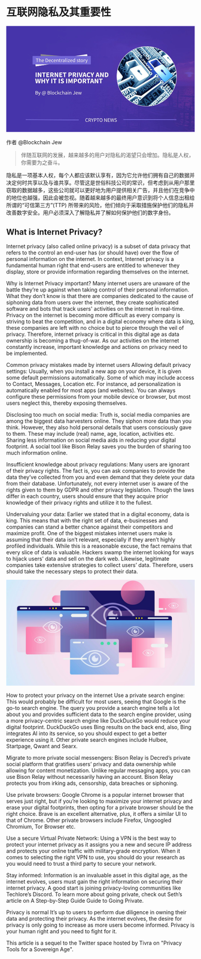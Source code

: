 # 互联网隐私及其重要性

![](img/image-6.png)

作者 @Blockchain Jew

> 伴随互联网的发展，越来越多的用户对隐私的渴望只会增加。隐私是人权，你需要为之奋斗。

隐私是一项基本人权，每个人都应该默认享有，因为它允许他们拥有自己的数据并决定何时共享以及与谁共享。尽管这是世俗科技公司的常识，但考虑到从用户那里窃取的数据越多，这些公司就可以更好地为用户提供相关广告，并且他们在竞争中的地位也越强，因此会被忽视。随着越来越多的最终用户意识到将个人信息出租给所谓的“可信第三方”(TTP) 所带来的风险，他们倾向于采取措施保护他们的隐私并改善数字安全。用户必须深入了解隐私并了解如何保护他们的数字身份。


## What is Internet Privacy?

Internet privacy (also called online privacy) is a subset of data privacy that refers to the control an end-user has (or should have) over the flow of personal information on the internet. In context, Internet privacy is a fundamental human right that end-users are entitled to whenever they display, store or provide information regarding themselves on the internet.

Why is Internet Privacy important?
Many internet users are unaware of the battle they’re up against when taking control of their personal information. What they don’t know is that there are companies dedicated to the cause of siphoning data from users over the internet, they create sophisticated software and bots that track users' activities on the internet in real-time. Privacy on the internet is becoming more difficult as every company is striving to beat the competition, and in a digital economy where data is king, these companies are left with no choice but to pierce through the veil of privacy. Therefore, internet privacy is critical in this digital age as data ownership is becoming a thug-of-war. As our activities on the internet constantly increase, important knowledge and actions on privacy need to be implemented.

Common privacy mistakes made by internet users
Allowing default privacy settings: Usually, when you install a new app on your device, it is given some default permissions automatically. Some of which may include access to Contact, Messages, Location etc. For instance, ad personalization is automatically enabled for most apps (and websites). You can always configure these permissions from your mobile device or browser, but most users neglect this, thereby exposing themselves.

Disclosing too much on social media: Truth is, social media companies are among the biggest data harvesters online. They siphon more data than you think. However, they also hold personal details that users consciously gave to them. These may include (real) name, age, location, activities etc. Sharing less information on social media aids in reducing your digital footprint. A social tool like Bison Relay saves you the burden of sharing too much information online.

Insufficient knowledge about privacy regulations: Many users are ignorant of their privacy rights. The fact is, you can ask companies to provide the data they’ve collected from you and even demand that they delete your data from their database. Unfortunately, not every internet user is aware of the rights given to them by GDPR and other privacy legislation. Though the laws differ in each country, users should ensure that they acquire prior knowledge of their privacy rights and utilize it to the fullest.

Undervaluing your data: Earlier we stated that in a digital economy, data is king. This means that with the right set of data, e-businesses and companies can stand a better chance against their competitors and maximize profit. One of the biggest mistakes internet users make is assuming that their data isn’t relevant, especially if they aren’t highly profiled individuals. While this is a reasonable excuse, the fact remains that every slice of data is valuable. Hackers swamp the internet looking for ways to hijack users' data and sell on the dark web. Likewise, legitimate companies take extensive strategies to collect users’ data. Therefore, users should take the necessary steps to protect their data.

![](img/Private-internet.jpg)

How to protect your privacy on the internet
Use a private search engine: This would probably be difficult for most users, seeing that Google is the go-to search engine. The query you provide a search engine tells a lot about you and provides sufficient data to the search engine provider, using a more privacy-centric search engine like DuckDuckGo would reduce your digital footprint. DuckDuckGo uses Bing results on the back end, also, Bing integrates AI into its service, so you should expect to get a better experience using it. Other private search engines include Hulbee, Startpage, Qwant and Searx.

Migrate to more private social messengers: Bison Relay is Decred’s private social platform that gratifies users’ privacy and data ownership while allowing for content monetization. Unlike regular messaging apps, you can use Bison Relay without necessarily having an account. Bison Relay protects you from irking ads, censorship, data breaches or siphoning.

Use private browsers: Google Chrome is a popular internet browser that serves just right, but if you’re looking to maximize your internet privacy and erase your digital footprints, then opting for a private browser should be the right choice. Brave is an excellent alternative, plus, it offers a similar UI to that of Chrome. Other private browsers include Firefox, Ungoogled Chromium, Tor Browser etc.

Use a secure Virtual Private Network: Using a VPN is the best way to protect your internet privacy as it assigns you a new and secure IP address and protects your online traffic with military-grade encryption. When it comes to selecting the right VPN to use, you should do your research as you would need to trust a third party to secure your network.

Stay informed: Information is an invaluable asset in this digital age, as the internet evolves, users must gain the right information on securing their internet privacy. A good start is joining privacy-loving communities like Techlore’s Discord. To learn more about going private, check out Seth’s article on A Step-by-Step Guide Guide to Going Private.

Privacy is normal
It’s up to users to perform due diligence in owning their data and protecting their privacy. As the internet evolves, the desire for privacy is only going to increase as more users become informed. Privacy is your human right and you need to fight for it.

This article is a sequel to the Twitter space hosted by Tivra on "Privacy Tools for a Sovereign Age".
